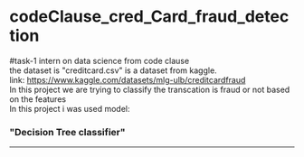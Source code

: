 # codeClause_cred_Card_fraud_detection
#task-1 intern on data science from code clause<br>
the dataset is "creditcard.csv"  is a dataset from kaggle.<br>
link: https://www.kaggle.com/datasets/mlg-ulb/creditcardfraud
<br>In this project we are trying to classify the transcation is fraud or not based on the features
<br>In this project i was used model: <h3>"Decision Tree classifier"</h3><hr>
